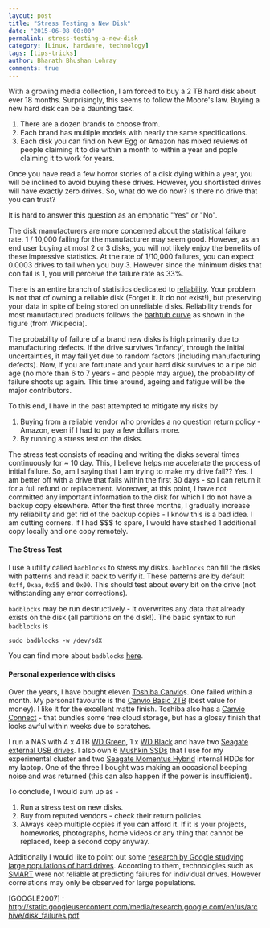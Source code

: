 ```yaml
---
layout: post
title: "Stress Testing a New Disk"
date: "2015-06-08 00:00"
permalink: stress-testing-a-new-disk
category: [Linux, hardware, technology]
tags: [tips-tricks]
author: Bharath Bhushan Lohray
comments: true
---
```


With a growing media collection, I am forced to buy a 2 TB hard disk about ever 18 months. Surprisingly, this seems to follow the Moore's law. Buying a new hard disk can be a daunting task.

1. There are a dozen brands to choose from.
2. Each brand has multiple models with nearly the same specifications.
3. Each disk you can find on New Egg or Amazon has mixed reviews of people claiming it to die within a month to within a year and pople claiming it to work for years.

Once you have read a few horror stories of a disk dying within a year, you will be inclined to avoid buying these drives. However, you shortlisted drives will have exactly zero drives. So, what do we do now? Is there no drive that you can trust?

It is hard to answer this question as an emphatic "Yes" or "No".

The disk manufacturers are more concerned about the statistical failure rate. 1 / 10,000 failing for the manufacturer may seem good. However, as an end user buying at most 2 or 3 disks, you will not likely enjoy the benefits of these impressive statistics. At the rate of 1/10,000 failures, you can expect 0.0003 drives to fail when you buy 3. However since the minimum disks that con fail is 1, you will perceive the failure rate as 33%.

There is an entire branch of statistics dedicated to [reliability](https://en.wikipedia.org/wiki/Reliability_engineering). Your problem is not that of owning a reliable disk (Forget it. It do not exist!), but preserving your data in spite of being stored on unreliable disks. Reliability trends for most manufactured products follows the [bathtub curve](https://en.wikipedia.org/wiki/Bathtub_curve) as shown in the figure (from Wikipedia).

The probability of failure of a brand new disks is high primarily due to manufacturing defects. If the drive survives 'infancy', through the initial uncertainties, it may fail yet due to random factors (including manufacturing defects). Now, if you are fortunate and your hard disk survives to a ripe old age (no more than 6 to 7 years - and people may argue), the probability of failure shoots up again. This time around, ageing and fatigue will be the major contributors.

To this end, I have in the past attempted to mitigate my risks by
1. Buying from a reliable vendor who provides a no question return policy - Amazon, even if I had to pay a few dollars more.
2. By running a stress test on the disks.

The stress test consists of reading and writing the disks several times continuously for ~ 10 day. This, I believe helps me accelerate the process of initial failure. So, am I saying that I am trying to make my drive fail?? Yes. I am better off with a drive that fails within the first 30 days - so I can return it for a full refund or replacement. Moreover, at this point, I have not committed any important information to the disk for which I do not have a backup copy elsewhere. After the first three months, I gradually increase my reliability and get rid of the backup copies - I know this is a bad idea. I am cutting corners. If I had $$$ to spare, I would have stashed 1 additional copy locally and one copy remotely.

#### The Stress Test

I use a utility called `badblocks` to stress my disks. `badblocks` can fill the disks with patterns and read it back to verify it. These patterns are by default `0xff`, `0xaa`, `0x55` and `0x00`. This should test about every bit on the drive (not withstanding any error corrections).

`badblocks` may be run destructively - It overwrites any data that already exists on the disk (all partitions on the disk!). The basic syntax to run `badblocks` is

```
sudo badblocks -w /dev/sdX
```

You can find more about `badblocks` [here](http://linux.die.net/man/8/badblocks).

#### Personal experience with disks

Over the years, I have bought eleven [Toshiba Canvio](http://amzn.to/1T8nUVr)s. One failed within a month. My personal favourite is the [Canvio Basic 2TB](http://amzn.to/1dZi74I) (best value for money). I like it for the excellent matte finish. Toshiba also has a [Canvio Connect](http://amzn.to/1dZiegC) - that bundles some free cloud storage, but has a glossy finish that looks awful within weeks due to scratches.

I run a NAS with 4 x 4TB [WD Green](http://amzn.to/1dZiR9Z), 1 x [WD Black](http://amzn.to/1QknCfv) and have two [Seagate external USB drives](http://amzn.to/1JB0dCs). I also own 6 [Mushkin SSDs](http://amzn.to/1AZ92Da) that I use for my experimental cluster and two [Seagate Momentus Hybrid](http://amzn.to/1dZjm42) internal HDDs for my laptop. One of the three I bought was making an occasional beeping noise and was returned (this can also happen if the power is insufficient).

To conclude, I would sum up as -

1. Run a stress test on new disks.
2. Buy from reputed vendors - check their return policies.
3. Always keep multiple copies if you can afford it. If it is your projects, homeworks, photographs, home videos or any thing that cannot be replaced, keep a second copy anyway.

Additionally I would like to point out some [research by Google studying large populations of hard drives](GOOGLE2007). According to them, technologies such as [SMART](https://en.wikipedia.org/wiki/S.M.A.R.T.) were not reliable at predicting failures for individual drives. However correlations may only be observed for large populations.

[GOOGLE2007] : http://static.googleusercontent.com/media/research.google.com/en/us/archive/disk_failures.pdf
